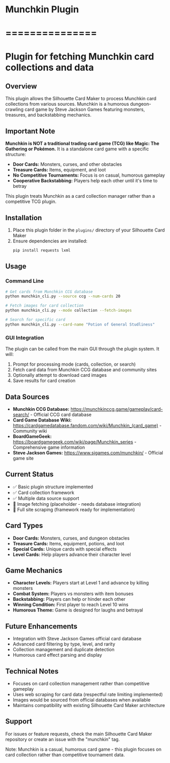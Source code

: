 # Munchkin Plugin
# ===============
# Plugin for fetching Munchkin card collections and data

## Overview
This plugin allows the Silhouette Card Maker to process Munchkin card collections from various sources. Munchkin is a humorous dungeon-crawling card game by Steve Jackson Games featuring monsters, treasures, and backstabbing mechanics.

## Important Note
**Munchkin is NOT a traditional trading card game (TCG) like Magic: The Gathering or Pokémon.** It is a standalone card game with a specific structure:

- **Door Cards:** Monsters, curses, and other obstacles
- **Treasure Cards:** Items, equipment, and loot
- **No Competitive Tournaments:** Focus is on casual, humorous gameplay
- **Cooperative Backstabbing:** Players help each other until it's time to betray

This plugin treats Munchkin as a card collection manager rather than a competitive TCG plugin.

## Installation
1. Place this plugin folder in the `plugins/` directory of your Silhouette Card Maker
2. Ensure dependencies are installed:
   ```bash
   pip install requests lxml
   ```

## Usage

### Command Line
```bash
# Get cards from Munchkin CCG database
python munchkin_cli.py --source ccg --num-cards 20

# Fetch images for card collection
python munchkin_cli.py --mode collection --fetch-images

# Search for specific card
python munchkin_cli.py --card-name "Potion of General Studliness"
```

### GUI Integration
The plugin can be called from the main GUI through the plugin system. It will:
1. Prompt for processing mode (cards, collection, or search)
2. Fetch card data from Munchkin CCG database and community sites
3. Optionally attempt to download card images
4. Save results for card creation

## Data Sources
- **Munchkin CCG Database:** https://munchkinccg.game/gameplay/card-search/ - Official CCG card database
- **Card Game Database Wiki:** https://cardgamedatabase.fandom.com/wiki/Munchkin_(card_game) - Community wiki
- **BoardGameGeek:** https://boardgamegeek.com/wiki/page/Munchkin_series - Comprehensive game information
- **Steve Jackson Games:** https://www.sjgames.com/munchkin/ - Official game site

## Current Status
- ✅ Basic plugin structure implemented
- ✅ Card collection framework
- ✅ Multiple data source support
- 🔄 Image fetching (placeholder - needs database integration)
- 🔄 Full site scraping (framework ready for implementation)

## Card Types
- **Door Cards:** Monsters, curses, and dungeon obstacles
- **Treasure Cards:** Items, equipment, potions, and loot
- **Special Cards:** Unique cards with special effects
- **Level Cards:** Help players advance their character level

## Game Mechanics
- **Character Levels:** Players start at Level 1 and advance by killing monsters
- **Combat System:** Players vs monsters with item bonuses
- **Backstabbing:** Players can help or hinder each other
- **Winning Condition:** First player to reach Level 10 wins
- **Humorous Theme:** Game is designed for laughs and betrayal

## Future Enhancements
- Integration with Steve Jackson Games official card database
- Advanced card filtering by type, level, and rarity
- Collection management and duplicate detection
- Humorous card effect parsing and display

## Technical Notes
- Focuses on card collection management rather than competitive gameplay
- Uses web scraping for card data (respectful rate limiting implemented)
- Images would be sourced from official databases when available
- Maintains compatibility with existing Silhouette Card Maker architecture

## Support
For issues or feature requests, check the main Silhouette Card Maker repository or create an issue with the "munchkin" tag.

Note: Munchkin is a casual, humorous card game - this plugin focuses on card collection rather than competitive tournament data.
